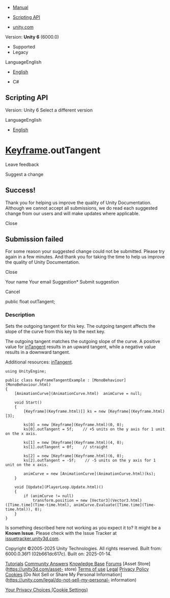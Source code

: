 [ ]()

  * [Manual](../Manual/index.html)
  * [Scripting API](../ScriptReference/index.html)

  * [unity.com](https://unity.com/)

Version: **Unity 6** (6000.0)

  * Supported
  * Legacy

LanguageEnglish

  * [English]()

  * C#

[ ](https://docs.unity3d.com)

## Scripting API

Version: Unity 6 Select a different version

LanguageEnglish

  * [English]()

#  [Keyframe](Keyframe.html).outTangent

Leave feedback

Suggest a change

## Success!

Thank you for helping us improve the quality of Unity Documentation. Although
we cannot accept all submissions, we do read each suggested change from our
users and will make updates where applicable.

Close

## Submission failed

For some reason your suggested change could not be submitted. Please <a>try
again</a> in a few minutes. And thank you for taking the time to help us
improve the quality of Unity Documentation.

Close

Your name Your email Suggestion* Submit suggestion

Cancel

[ ]()

public float outTangent;

### Description

Sets the outgoing tangent for this key. The outgoing tangent affects the slope
of the curve from this key to the next key.

The outgoing tangent matches the outgoing slope of the curve. A positive value
for [inTangent](Keyframe-inTangent.html) results in an upward tangent, while a
negative value results in a downward tangent.  
  
Additional resources: [inTangent](Keyframe-inTangent.html).

    
    
    using UnityEngine;  
      
    public class KeyFrameTangentExample : [MonoBehaviour](MonoBehaviour.html)
    {
        [AnimationCurve](AnimationCurve.html)  animCurve = null;  
      
        void Start()
        {
            [Keyframe](Keyframe.html)[] ks = new [Keyframe](Keyframe.html)[3];  
      
            ks[0] = new [Keyframe](Keyframe.html)(0, 0);
            ks[0].outTangent = 5f;    // +5 units on the y axis for 1 unit on the x axis.  
      
            ks[1] = new [Keyframe](Keyframe.html)(4, 0);
            ks[1].outTangent = 0f;    // straight  
      
            ks[2] = new [Keyframe](Keyframe.html)(6, 0);
            ks[2].outTangent = -5f;    // -5 units on the y axis for 1 unit on the x axis.  
      
            animCurve = new [AnimationCurve](AnimationCurve.html)(ks);
        }  
      
        void [Update](PlayerLoop.Update.html)()
        {
            if (animCurve != null)
                transform.position = new [Vector3](Vector3.html)([Time.time](Time-time.html), animCurve.Evaluate([Time.time](Time-time.html)), 0);
        }
    }
    

Is something described here not working as you expect it to? It might be a
**Known Issue**. Please check with the Issue Tracker at
[issuetracker.unity3d.com](https://issuetracker.unity3d.com).

Copyright ©2005-2025 Unity Technologies. All rights reserved. Built from:
6000.0.36f1 (02b661dc617c). Built on: 2025-01-14.

[Tutorials](https://unity3d.com/learn) [Community
Answers](https://answers.unity3d.com) [Knowledge
Base](https://support.unity3d.com/hc/en-us)
[Forums](https://forum.unity3d.com) [Asset Store](https://unity3d.com/asset-
store) [Terms of use](https://docs.unity3d.com/Manual/TermsOfUse.html)
[Legal](https://unity.com/legal) [Privacy
Policy](https://unity.com/legal/privacy-policy)
[Cookies](https://unity.com/legal/cookie-policy) [Do Not Sell or Share My
Personal Information](https://unity.com/legal/do-not-sell-my-personal-
information)

[Your Privacy Choices (Cookie Settings)](javascript:void\(0\);)

